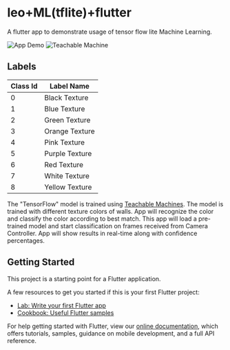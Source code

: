 # leo+ML(tflite)+flutter

A flutter app to demonstrate usage of tensor flow lite Machine Learning.

![App Demo](pictures/image1.gif)
![Teachable Machine](pictures/image2.gif)


## Labels

| Class Id | Label Name |
| ------------- | ------------- |
| 0 | Black Texture  |
| 1  | Blue Texture  |
| 2  | Green Texture  |
| 3 | Orange Texture  |
| 4  | Pink Texture |
| 5  | Purple Texture  |
| 6  | Red Texture  |
| 7 | White Texture  |
| 8 | Yellow Texture  |


The "TensorFlow" model is trained using [Teachable Machines](https://teachablemachine.withgoogle.com/train). The model is trained with different texture colors of walls. App will recognize the color and classify the color according to best match. This app will load a pre-trained model and start classification on frames received from Camera Controller. App will show results in real-time along with confidence percentages.



## Getting Started

This project is a starting point for a Flutter application.

A few resources to get you started if this is your first Flutter project:

- [Lab: Write your first Flutter app](https://flutter.dev/docs/get-started/codelab)
- [Cookbook: Useful Flutter samples](https://flutter.dev/docs/cookbook)

For help getting started with Flutter, view our
[online documentation](https://flutter.dev/docs), which offers tutorials,
samples, guidance on mobile development, and a full API reference.
